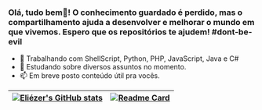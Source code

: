### Olá, tudo bem👋! O conhecimento guardado é perdido, mas o compartilhamento ajuda a desenvolver e melhorar o mundo em que vivemos. Espero que os repositórios te ajudem! #dont-be-evil

- 🔭 Trabalhando com ShellScript, Python, PHP, JavaScript, Java e C# 
- 🌱 Estudando sobre diversos assuntos no momento.  
- 📫 Em breve posto conteúdo útil pra vocês.

<!-- Credits and Special thanks to anuraghazra https://github.com/anuraghazra/github-readme-stats -->
| [![Eliézer's GitHub stats](https://github-readme-stats.vercel.app/api?username=eli-souza&show_icons=true&include_all_commits=true&theme=tokyonight)](https://github.com/anuraghazra/github-readme-stats) | [![Readme Card](https://github-readme-stats.vercel.app/api/top-langs/?username=eli-souza&layout=compact&theme=tokyonight)](https://github.com/anuraghazra/github-readme-stats) |
| ------------- | ------------- |
